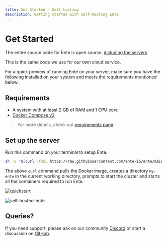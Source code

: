 ```yaml
---
title: Get Started - Self-hosting
description: Getting started with self-hosting Ente
---
```


# Get Started

The entire source code for Ente is open source,
[including the servers](https://ente.io/blog/open-sourcing-our-server/).

This is the same code we use for our own cloud service.

For a quick preview of running Ente on your server, make sure you have the following installed on your system and meets the requirements mentioned below:

## Requirements

- A system with at least 2 GB of RAM and 1 CPU core
- [Docker Compose v2](https://docs.docker.com/compose/)

> For more details, check out [requirements page](/self-hosting/install/requirements)

## Set up the server

Run this command on your terminal to setup Ente.

```sh
sh -c "$(curl -fsSL https://raw.githubusercontent.com/ente-io/ente/main/server/quickstart.sh)"
```

The above `curl` command pulls the Docker image, creates a directory `my-ente`
in the current working directory, prompts to start the cluster and starts all the containers required to run Ente.

![quickstart](/quickstart.png)

![self-hosted-ente](/web-app.webp)


## Queries?

If you need support, please ask on our community
[Discord](https://ente.io/discord) or start a discussion on
[GitHub](https://github.com/ente-io/ente/discussions/).
